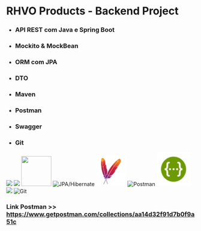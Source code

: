 # RHVO Products - Backend Project

* ### API REST com Java e Spring Boot
* ### Mockito & MockBean
* ### ORM com JPA
* ### DTO
* ### Maven
* ### Postman
* ### Swagger
* ### Git

<div display: inline-block>
    <img src="https://cdn.jsdelivr.net/gh/devicons/devicon/icons/java/java-original.svg" width="80" heigth="80" />
    <img src="https://cdn.jsdelivr.net/gh/devicons/devicon/icons/spring/spring-original.svg" width="80" heigth="80" />
    <img src="https://junit.org/junit5/assets/img/junit5-logo.png" width="80" height="80">
    <img src="https://www.vectorlogo.zone/logos/hibernate/hibernate-icon.svg" alt="JPA/Hibernate" width="80" heigth="80" />
    <img src="https://raw.githubusercontent.com/vscode-icons/vscode-icons/63a4a33b35b50d243716d03b95a955e49db97662/icons/file_type_maven.svg" alt="Maven" width="80" heigth="80" />
    <img src="https://www.vectorlogo.zone/logos/getpostman/getpostman-icon.svg" alt="Postman" width="80" height="80"/>
    <img src="https://raw.githubusercontent.com/vscode-icons/vscode-icons/63a4a33b35b50d243716d03b95a955e49db97662/icons/file_type_swagger.svg" alt="Swagger" alt="Swagger" width="90" heigth="90" />
    <img src="https://cdn.jsdelivr.net/gh/devicons/devicon/icons/postgresql/postgresql-original.svg" width="80" heigth="80" />
    <img src="https://cdn.jsdelivr.net/gh/devicons/devicon/icons/git/git-plain.svg" alt="Git" width="80" heigth="80" />
</div>

### Link Postman >> <https://www.getpostman.com/collections/aa14d32f91d7b0f9a51c>
